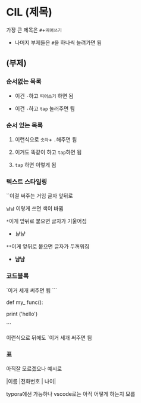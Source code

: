 # CIL  (제목)

가장 큰 제목은 `#`+`띄어쓰기`

- 나머지 부제들은 `#`을 하나씩 늘려가면 됨



## (부제)

### 순서없는 목록

- 이건 `-`하고 `띄어쓰기` 하면  됨

 - 이건 `-`하고 `tap` 눌러주면 됨



### 순서 있는 목록

1. 이런식으로 `숫자`+ `.`해주면 됨

2. 이거도 똑같이 하고  `tap`하면 됨

  1. `tap` 하면 이렇게 됨



### 텍스트 스타일링

``이걸 써주는 거임 글자 앞뒤로

`냠냠` 이렇게 쓰면 색이 바뀜

`*`이게 앞뒤로 붙으면 글자가 기울어짐

- *냠냠*

`**`이게 앞뒤로 붙으면 글자가 두꺼워짐

- **냠냠**


 ### 코드블록

`이거 세개 써주면 됨
\```

def my_ func():

  print ('hello')

\```

이런식으로 뒤에도 `이거 세개 써주면 됨



### 표

아직잘 모르겠으나 예시로

|이름 |전화번호 | 나이|

typora에선 가능하나 vscode로는 아직 어떻게 하는지 모름
 
